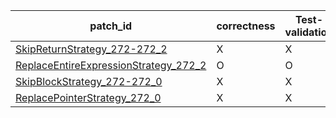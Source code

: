  | patch_id |correctness |Test-validation |NPEX-validation |
 |--- | --- | --- | --- | 
 | [SkipReturnStrategy_272-272_2](./patches/SkipReturnStrategy_272-272_2/patch.java#272) | X | X | X | 
 | [ReplaceEntireExpressionStrategy_272_2](./patches/ReplaceEntireExpressionStrategy_272_2/patch.java#272) | O | O | O | 
 | [SkipBlockStrategy_272-272_0](./patches/SkipBlockStrategy_272-272_0/patch.java#272) | X | X | X | 
 | [ReplacePointerStrategy_272_0](./patches/ReplacePointerStrategy_272_0/patch.java#273) | X | X | X | 
